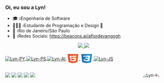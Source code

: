 ### Oi, eu sou a Lyn!

- 🎓 ≀Engenharia de Software
- 👩🏽‍💻 ≀Estudante de Programação e Design 💚
- 📌 ≀Rio de Janeiro/São Paulo
- 📧 ≀Redes Sociais: https://beacons.ai/aflordevangogh

 <div>
<div align="center">
  <a href="https://github.com/LynOliveira">
  <img height="180em" src="https://github-readme-stats.vercel.app/api?username=LynOliveira&show_icons=true&theme=radical&include_all_commits=true&count_private=true"/>
  <img height="180em" src="https://github-readme-stats.vercel.app/api/top-langs/?username=LynOliveira&layout=compact&langs_count=7&theme=radical"/>
</div>
  <div style="display: inline_block"><br>
  <img align="center" alt="Lyn-PY" height="30" width="40" src="https://cdn.jsdelivr.net/gh/devicons/devicon/icons/python/python-original-wordmark.svg">
  <img align="center" alt="Lyn-PS" height="30" width="40" src="https://cdn.jsdelivr.net/gh/devicons/devicon/icons/photoshop/photoshop-line.svg">
  <img align="center" alt="Lyn-AI" height="30" width="40" src="https://cdn.jsdelivr.net/gh/devicons/devicon/icons/illustrator/illustrator-plain.svg">
  <img align="center" alt="Lyn-HTML" height="30" width="40" src="https://raw.githubusercontent.com/devicons/devicon/master/icons/html5/html5-original.svg">
  <img align="center" alt="Lyn-CSS" height="30" width="40" src="https://raw.githubusercontent.com/devicons/devicon/master/icons/css3/css3-original.svg">
  <img align="center" alt="Lyn-JS" height="30" width="40" src="https://cdn.jsdelivr.net/gh/devicons/devicon/icons/javascript/javascript-original.svg">
   
  ##
    
  <img align="right" alt="Lyn-Pic" height="150" style="border-radius:50px;" src="https://i.picasion.com/pic91/5ba2dbcc3532737b0763e3347c0961c9.gif">
</div>
  
  <div> 
  <a href="https://www.youtube.com/channel/UCIQMkR4Qop8U1dSITDo5zmw" target="_blank"><img src="https://img.shields.io/badge/YouTube-FF0000?style=for-the-badge&logo=youtube&logoColor=white" target="_blank"></a>
  <a href="https://www.instagram.com/aflordevangogh/" target="_blank"><img src="https://img.shields.io/badge/-Instagram-%23E4405F?style=for-the-badge&logo=instagram&logoColor=white" target="_blank"></a>
 	<a href="https://www.twitch.tv/xolishka" target="_blank"><img src="https://img.shields.io/badge/Twitch-9146FF?style=for-the-badge&logo=twitch&logoColor=white" target="_blank"></a>
    <a href="https://twitter.com/aflordevangogh" target="_blank"><img src="https://img.shields.io/badge/Twitter-1DA1F2?style=for-the-badge&logo=twitter&logoColor=white" target="_blank"></a>
  <a href="https://www.linkedin.com/in/evelyn-oliveira-29488b211/" target="_blank"><img src="https://img.shields.io/badge/-LinkedIn-%230077B5?style=for-the-badge&logo=linkedin&logoColor=white" target="_blank"></a> 
 
 
 
</div>
